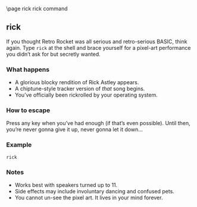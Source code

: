 \page rick rick command

## rick

If you thought Retro Rocket was all serious and retro-serious BASIC, think again.
Type `rick` at the shell and brace yourself for a pixel-art performance you didn’t ask for but secretly wanted.

### What happens
- A glorious blocky rendition of Rick Astley appears.
- A chiptune-style tracker version of *that* song begins.
- You’ve officially been rickrolled by your operating system.

### How to escape
Press any key when you’ve had enough (if that’s even possible).
Until then, you’re never gonna give it up, never gonna let it down…

### Example
```
rick
```

### Notes
- Works best with speakers turned up to 11.
- Side effects may include involuntary dancing and confused pets.
- You cannot un-see the pixel art. It lives in your mind forever.
